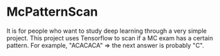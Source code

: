 # McPatternScan
It is for people who want to study deep learning through a very simple project. This project uses Tensorflow to scan if a MC exam has a certain pattern. For example, "ACACACA" => the next answer is probably "C".
